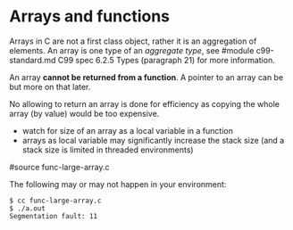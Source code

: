 # Arrays and functions

Arrays in C are not a first class object, rather it is an aggregation of
elements.  An array is one type of an *aggregate type*, see
#module c99-standard.md C99 spec 6.2.5 Types (paragraph 21)
for more information.

An array **cannot be returned from a function**.  A pointer to an array can be
but more on that later.

No allowing to return an array is done for efficiency as copying the whole array
(by value) would be too expensive.

- watch for size of an array as a local variable in a function
- arrays as local variable may significantly increase the stack size (and a
  stack size is limited in threaded environments)

#source func-large-array.c

The following may or may not happen in your environment:

```
$ cc func-large-array.c
$ ./a.out
Segmentation fault: 11
```
